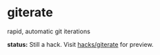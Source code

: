 # giterate #

rapid, automatic git iterations

**status:** Still a hack. Visit [hacks/giterate](https://github.com/monkybrain/hacks/tree/master/giterate) for preview.
